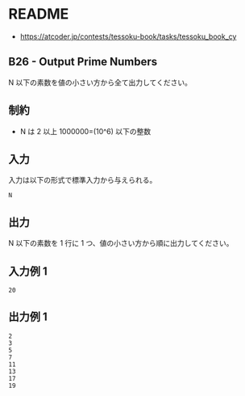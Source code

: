 # README
- <https://atcoder.jp/contests/tessoku-book/tasks/tessoku_book_cy>
## B26 - Output Prime Numbers
N 以下の素数を値の小さい方から全て出力してください。
## 制約
* N は 2 以上 1000000=(10^6) 以下の整数
## 入力
入力は以下の形式で標準入力から与えられる。

```
N
```
## 出力
N 以下の素数を 1 行に 1 つ、値の小さい方から順に出力してください。
## 入力例 1
```
20
```
## 出力例 1
```
2
3
5
7
11
13
17
19
```

